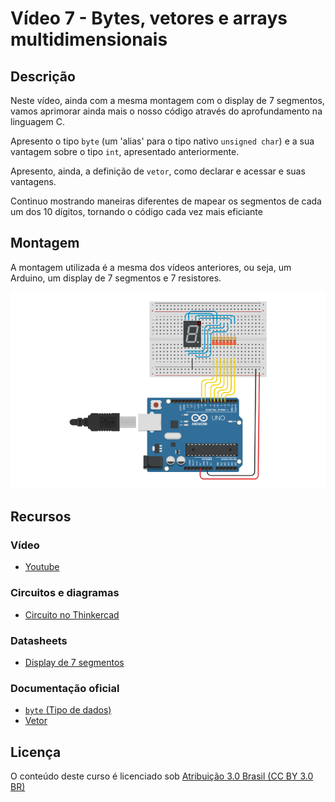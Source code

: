 # Vídeo 7 - Bytes, vetores e arrays multidimensionais

## Descrição

Neste vídeo, ainda com a mesma montagem com o display de 7 segmentos, vamos aprimorar ainda mais o nosso código através do aprofundamento na linguagem C.

Apresento o tipo `byte` (um 'alias' para o tipo nativo `unsigned char`) e a sua vantagem sobre o tipo `int`, apresentado anteriormente.

Apresento, ainda, a definição de `vetor`, como declarar e acessar e suas vantagens.

Continuo mostrando maneiras diferentes de mapear os segmentos de cada um dos 10 dígitos, tornando o código cada vez mais eficiante

## Montagem

A montagem utilizada é a mesma dos vídeos anteriores, ou seja, um Arduino, um display de 7 segmentos e 7 resistores.

![Montagem do circuito do vídeo 7](imagens/montagem.png)

## Recursos

### Vídeo

* [Youtube](https://www.youtube.com/channel/UCAib0cXITygk7oFaeo3beUQ)

### Circuitos e diagramas

* [Circuito no Thinkercad](https://www.tinkercad.com/things/d4HlSnLgrtw)

### Datasheets

* [Display de 7 segmentos](../datasheets/7seg-display.pdf)

### Documentação oficial

* [`byte` (Tipo de dados)](https://www.arduino.cc/reference/pt/language/variables/data-types/byte/)
* [Vetor](https://www.arduino.cc/reference/pt/language/variables/data-types/array/)

## Licença

O conteúdo deste curso é licenciado sob [Atribuição 3.0 Brasil (CC BY 3.0 BR)](https://creativecommons.org/licenses/by/3.0/br)